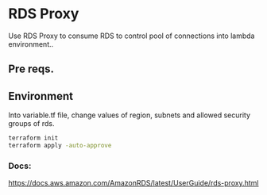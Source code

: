 # RDS Proxy

Use RDS Proxy to consume RDS to control pool of connections into lambda environment..

## Pre reqs.

## Environment

Into variable.tf file, change values of region, subnets and allowed security groups of rds.

```sh
terraform init
terraform apply -auto-approve
```

### Docs:

https://docs.aws.amazon.com/AmazonRDS/latest/UserGuide/rds-proxy.html
